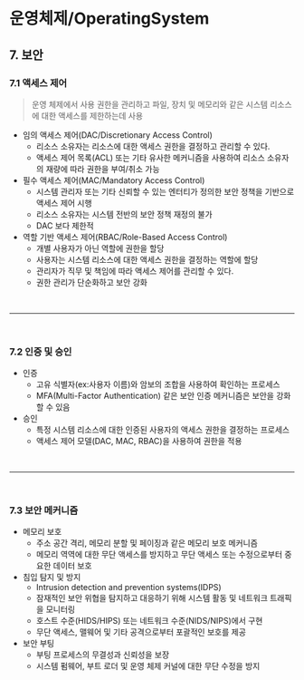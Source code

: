 # 운영체제/OperatingSystem
## 7. 보안
### 7.1 액세스 제어
> 운영 체제에서 사용 권한을 관리하고 파일, 장치 및 메모리와 같은 시스템 리소스에 대한 액세스를 제한하는데 사용

- 임의 액세스 제어(DAC/Discretionary Access Control)
    - 리소스 소유자는 리소스에 대한 액세스 권한을 결정하고 관리할 수 있다.
    - 액세스 제어 목록(ACL) 또는 기타 유사한 메커니즘을 사용하여 리소스 소유자의 재량에 따라 권한을 부여/취소 가능
- 필수 액세스 제어(MAC/Mandatory Access Control)
    - 시스템 관리자 또는 기타 신뢰할 수 있는 엔터티가 정의한 보안 정책을 기반으로 액세스 제어 시행
    - 리소스 소유자는 시스템 전반의 보안 정책 재정의 불가
    - DAC 보다 제한적
- 역할 기반 액세스 제어(RBAC/Role-Based Access Control)
    - 개별 사용자가 아닌 역할에 권한을 할당
    - 사용자는 시스템 리소스에 대한 액세스 권한을 결정하는 역할에 할당
    - 관리자가 직무 및 책임에 따라 액세스 제어를 관리할 수 있다.
    - 권한 관리가 단순화하고 보안 강화

<br>

---

<br>

### 7.2 인증 및 승인

- 인증
    - 고유 식별자(ex:사용자 이름)와 암보의 조합을 사용하여 확인하는 프로세스
    - MFA(Multi-Factor Authentication) 같은 보안 인증 메커니즘은 보안을 강화할 수 있음
- 승인
    - 특정 시스템 리소스에 대한 인증된 사용자의 액세스 권한을 결정하는 프로세스
    - 액세스 제어 모델(DAC, MAC, RBAC)을 사용하여 권한을 적용

<br>

---

<br>

### 7.3 보안 메커니즘

- 메모리 보호
    - 주소 공간 격리, 메모리 분할 및 페이징과 같은 메모리 보호 메커니즘
    - 메모리 역역에 대한 무단 액세스를 방지하고 무단 액세스 또는 수정으로부터 중요한 데이터 보호
- 침입 탐지 및 방지
    - Intrusion detection and prevention systems(IDPS)
    - 잠재적인 보안 위협을 탐지하고 대응하기 위해 시스템 활동 및 네트워크 트래픽을 모니터링
    - 호스트 수준(HIDS/HIPS) 또는 네트워크 수준(NIDS/NIPS)에서 구현
    - 무단 액세스, 맬웨어 및 기타 공격으로부터 포괄적인 보호를 제공
- 보안 부팅
    - 부팅 프로세스의 무결성과 신뢰성을 보장
    - 시스템 펌웨어, 부트 로더 및 운영 체제 커널에 대한 무단 수정을 방지